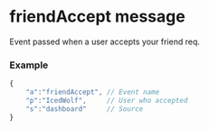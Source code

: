 # friendAccept message

Event passed when a user accepts your friend req.


### Example

```js
{
	"a":"friendAccept", // Event name
	"p":"IcedWolf",  	// User who accepted
	"s":"dashboard" 	// Source
}
```

